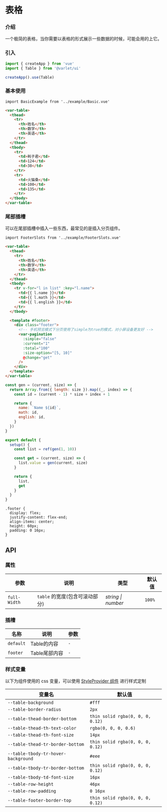 # 表格

### 介绍

一个极简的表格，当你需要以表格的形式展示一些数据的时候，可能会用的上它。

### 引入

```js
import { createApp } from 'vue'
import { Table } from '@varlet/ui'

createApp().use(Table)
```

### 基本使用

```vue
import BasicExample from '../example/Basic.vue'
```

```html
<var-table>
  <thead>
    <tr>
      <th>姓名</th>
      <th>数学</th>
      <th>英语</th>
    </tr>
  </thead>
  <tbody>
    <tr>
      <td>耗子君</td>
      <td>124</td>
      <td>38</td>
    </tr>
    <tr>
      <td>火猫桑</td>
      <td>100</td>
      <td>135</td>
    </tr>
  </tbody>
</var-table>
```

### 尾部插槽

可以在尾部插槽中插入一些东西，最常见的是插入分页组件。

```vue
import FooterSlots from '../example/FooterSlots.vue'
```

```html
<var-table>
  <thead>
    <tr>
      <th>姓名</th>
      <th>数学</th>
      <th>英语</th>
    </tr>
  </thead>
  <tbody>
    <tr v-for="l in list" :key="l.name">
      <td>{{ l.name }}</td>
      <td>{{ l.math }}</td>
      <td>{{ l.english }}</td>
    </tr>
  </tbody>

  <template #footer>
    <div class="footer">
      <!-- 手机预览模式下分页使用了simple为true的模式，对小屏设备更友好 -->
      <var-pagination
        :simple="false"
        :current="1"
        :total="100"
        :size-option="[5, 10]"
        @change="get"
      />
    </div>
  </template>
</var-table>
```

```js
const gen = (current, size) => {
  return Array.from({ length: size }).map((_, index) => {
    const id = (current - 1) * size + index + 1

    return {
      name: `Name ${id}`,
      math: id,
      english: id,
    }
  })
}

export default {
  setup() {
    const list = ref(gen(1, 10))

    const get = (current, size) => {
      list.value = gen(current, size)
    }

    return {
      list,
      get
    }
  }
}
```

```less
.footer {
  display: flex;
  justify-content: flex-end;
  align-items: center;
  height: 60px;
  padding: 0 16px;
}
```

## API

### 属性

| 参数 | 说明 | 类型 | 默认值 |
| ----- | -------------- | -------- | ---------- |
| `full-Width` | `table` 的宽度(包含可滚动部分)	| _string \| number_ | `100%` |

### 插槽

| 名称 | 说明 | 参数 |
| ----- | -------------- | -------- |
| `default` | Table的内容 | `-` |
| `footer` | Table尾部内容 | `-` |

### 样式变量
以下为组件使用的 css 变量，可以使用 [StyleProvider 组件](#/zh-CN/style-provider) 进行样式定制

| 变量名 | 默认值 |
| --- | --- |
| `--table-background` | `#fff` |
| `--table-border-radius` | `2px` |
| `--table-thead-border-bottom` | `thin solid rgba(0, 0, 0, 0.12)` |
| `--table-thead-th-text-color` | `rgba(0, 0, 0, 0.6)` |
| `--table-thead-th-font-size` | `14px` |
| `--table-thead-tr-border-bottom` | `thin solid rgba(0, 0, 0, 0.12)` |
| `--table-tbody-tr-hover-background` | `#eee` |
| `--table-tbody-tr-border-bottom` | `thin solid rgba(0, 0, 0, 0.12)` |
| `--table-tbody-td-font-size` | `16px` |
| `--table-row-height` | `46px` |
| `--table-row-padding` | `0 16px` |
| `--table-footer-border-top` | `thin solid rgba(0, 0, 0, 0.12)` |

